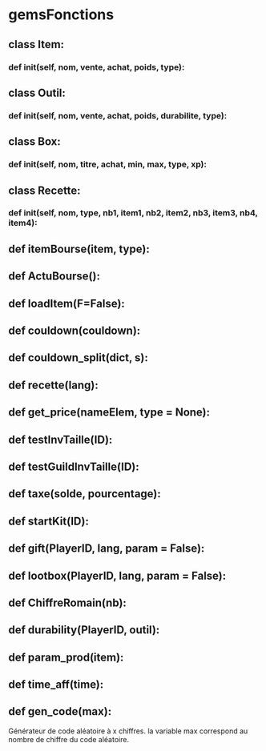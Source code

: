 # gemsFonctions
## class Item:

### def __init__(self, nom, vente, achat, poids, type):

## class Outil:

### def __init__(self, nom, vente, achat, poids, durabilite, type):

## class Box:

### def __init__(self, nom, titre, achat, min, max, type, xp):

## class Recette:

### def __init__(self, nom, type, nb1, item1, nb2, item2, nb3, item3, nb4, item4):

## def itemBourse(item, type):

## def ActuBourse():

## def loadItem(F=False):

## def couldown(couldown):

## def couldown_split(dict, s):

## def recette(lang):

## def get_price(nameElem, type = None):

## def testInvTaille(ID):

## def testGuildInvTaille(ID):

## def taxe(solde, pourcentage):

## def startKit(ID):

## def gift(PlayerID, lang, param = False):

## def lootbox(PlayerID, lang, param = False):

## def ChiffreRomain(nb):

## def durability(PlayerID, outil):

## def param_prod(item):

## def time_aff(time):

## def gen_code(max):
Générateur de code aléatoire à x chiffres. la variable max correspond au nombre de chiffre du code aléatoire.
